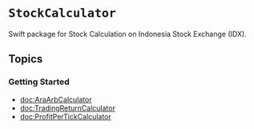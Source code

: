 #  ``StockCalculator``

Swift package for Stock Calculation on Indonesia Stock Exchange (IDX).

<!--![Icon](icon)-->

## Topics

### Getting Started

- <doc:AraArbCalculator>
- <doc:TradingReturnCalculator>
- <doc:ProfitPerTickCalculator>

